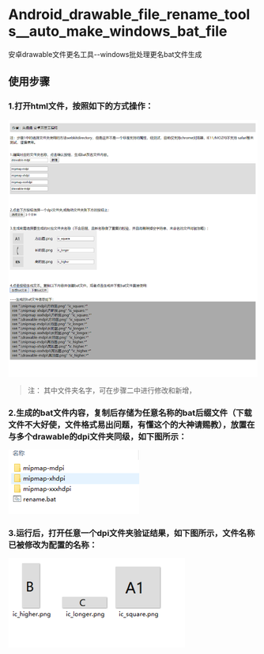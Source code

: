 # Android_drawable_file_rename_tools__auto_make_windows_bat_file
安卓drawable文件更名工具--windows批处理更名bat文件生成

## 使用步骤

### 1.打开html文件，按照如下的方式操作：

![image](https://github.com/capricorn1204/Android_drawable_file_rename_tools__auto_make_windows_bat_file/blob/master/images/demo_use.png)

> 注： 其中文件夹名字，可在步骤二中进行修改和新增，
### 2.生成的bat文件内容，复制后存储为任意名称的bat后缀文件（下载文件不大好使，文件格式易出问题，有懂这个的大神请赐教），放置在与多个drawable的dpi文件夹同级，如下图所示：

![image](https://github.com/capricorn1204/Android_drawable_file_rename_tools__auto_make_windows_bat_file/blob/master/images/demo_bat_file.png)

### 3.运行后，打开任意一个dpi文件夹验证结果，如下图所示，文件名称已被修改为配置的名称：

![image](https://github.com/capricorn1204/Android_drawable_file_rename_tools__auto_make_windows_bat_file/blob/master/images/demo_result.png)

